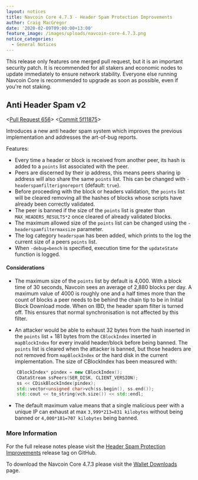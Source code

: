 ```yaml
---
layout: notices
title: Navcoin Core 4.7.3 - Header Spam Protection Improvements
author: Craig MacGregor
date: '2020-02-09T09:00:00+13:00'
feature_image: /images/uploads/navcoin-core-4.7.3.png
notice_categories:
  - General Notices
---
```

This release only features one merged pull request, but it is an important security patch. It is recommended for all stakers and economic nodes to update immediately to ensure network stability. Everyone else running Navcoin Core is recommended to upgrade as soon as possible, even if you're not staking.
<!--more-->
## Anti Header Spam v2

<[Pull Request 656](https://github.com/navcoin/navcoin-core/pull/656)>
<[Commit 5f11875](https://github.com/navcoin/navcoin-core/commit/5f118753a1900241e9cf8ea38281e4fe75cfeae8)>


Introduces a new anti header spam system which improves the previous implementation and addresses the art-of-bug reports.

Features:

- Every time a header or block is received from another peer, its hash is added to a `points` list associated with the peer. 
- Peers are discerned by their ip address, this means peers sharing ip address will also share the same `points` list. This can be changed with `-headerspamfilterignoreport` (default: `true`).
- Before proceeding with the block or headers validation, the `points` list will be cleared removing all the hashes of blocks whose scripts have already been correctly validated.
- The peer is banned if the size of the `points` list is greater than `MAX_HEADERS_RESULTS*2` once cleared of already validated blocks.
- The maximum allowed size of the `points` list can be changed using the `-headerspamfiltermaxsize` parameter.
- The log category `headerspam` has been added, which prints to the log the current size of a peers `points` list.
- When `-debug=bench` is specified, execution time for the `updateState` function is logged.

#### Considerations

- The maximum size of the `points` list by default is 4,000. With a block time of 30 seconds, Navcoin sees an average of 2,880 blocks per day. A maximum value of 4000 is roughly one and a half times more than the count of blocks a peer needs to be behind the chain tip to be in Initial Block Download mode. When on IBD, the header spam filter is turned off. This ensures that normal synchronisation is not affected by this filter.

- An attacker would be able to exhaust 32 bytes from the hash inserted in the `points` list + 181 bytes from the `CBlockIndex` inserted in `mapBlockIndex` for every invalid header/block before being banned. The `points` list is cleared when the attacker is banned, but those headers are not removed from `mapBlockIndex` or the hard disk in the current implementation. The size of CBlockIndex has been measured with:

```c++
    CBlockIndex* pindex = new CBlockIndex();
    CDataStream ssPeers(SER_DISK, CLIENT_VERSION);
    ss << CDiskBlockIndex(pindex);
    std::vector<unsigned char>vch(ss.begin(), ss.end());
    std::cout << to_string(vch.size()) << std::endl;
```

- The default maximum value means that a single malicious peer with a unique IP can exhaust at max `3,999*213=831 kilobytes` without being banned or `4,000*181=707 kilobytes` being banned.

### More Information

For the full release notes please visit the [Header Spam Protection Improvements](https://github.com/navcoin/navcoin-core/releases/tag/4.7.3) release tag on GitHub.

To download the Navcoin Core 4.7.3 please visit the [Wallet Downloads](https://navcoin.org/en/wallets/#download-core) page.
